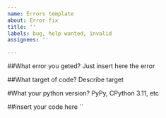 ```yaml
---
name: Errors template
about: Error fix
title: ''
labels: bug, help wanted, invalid
assignees: ''

---
```


##What error you geted?
Just insert here the error

##What target of code?
Describe target

#What your python version?
PyPy, CPython 3.11, etc

##insert your code here
``
